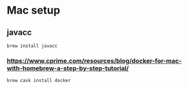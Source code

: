 # Mac setup

## javacc
```
brew install javacc
```
### https://www.cprime.com/resources/blog/docker-for-mac-with-homebrew-a-step-by-step-tutorial/
```
brew cask install docker
```
